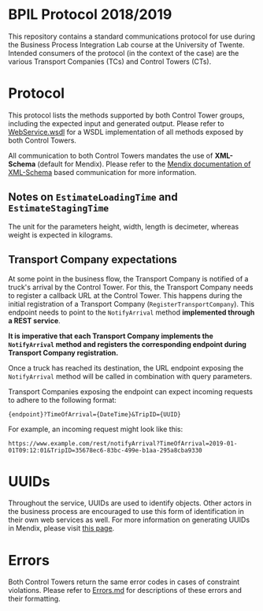 # BPIL Protocol 2018/2019

This repository contains a standard communications protocol for use during the Business Process Integration Lab course at the University of Twente. Intended consumers of the protocol (in the context of the case) are the various Transport Companies (TCs) and Control Towers (CTs).


# Protocol
This protocol lists the methods supported by both Control Tower groups, including the expected input and generated output. Please refer to [WebService.wsdl](WebService.wsdl) for a WSDL implementation of all methods exposed by both Control Towers.

All communication to both Control Towers mandates the use of **XML-Schema** (default for Mendix). Please refer to the [Mendix documentation of XML-Schema](https://docs.mendix.com/refguide/xml-schemas) based communication for more information.

## Notes on ```EstimateLoadingTime``` and ```EstimateStagingTime```
The unit for the parameters height, width, length is decimeter, whereas weight is expected in kilograms.


## Transport Company expectations
At some point in the business flow, the Transport Company is notified of a truck's arrival by the Control Tower. For this, the Transport Company needs to register a callback URL at the Control Tower. This happens during the initial registration of a Transport Company (```RegisterTransportCompany```). This endpoint needs to point to the ```NotifyArrival``` method **implemented through a REST service**.

**It is imperative that each Transport Company implements the ```NotifyArrival``` method and registers the corresponding endpoint during Transport Company registration.**

Once a truck has reached its destination, the URL endpoint exposing the ```NotifyArrival``` method will be called in combination with query parameters.

Transport Companies exposing the endpoint can expect incoming requests to adhere to the following format:
```
{endpoint}?TimeOfArrival={DateTime}&TripID={UUID}
```

For example, an incoming request might look like this:
```
https://www.example.com/rest/notifyArrival?TimeOfArrival=2019-01-01T09:12:01&TripID=35678ec6-83bc-499e-b1aa-295a8cba9330
```


# UUIDs
Throughout the service, UUIDs are used to identify objects.
Other actors in the business process are encouraged to use this form of identification in their own web services as well. For more information on generating UUIDs in Mendix, please visit [this page](https://forum.mendixcloud.com/link/questions/87680).


# Errors
Both Control Towers return the same error codes in cases of constraint violations. Please refer to [Errors.md](ERRORS.md) for descriptions of these errors and their formatting.
